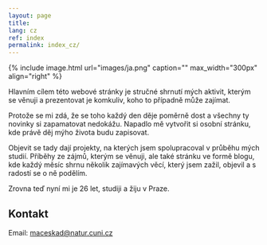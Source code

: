 ```yaml
---
layout: page
title:
lang: cz
ref: index
permalink: index_cz/
---
```


{% include image.html url="images/ja.png" caption="" max_width="300px" align="right" %}

Hlavním cílem této webové stránky je stručné shrnutí mých aktivit, kterým se věnuji a prezentovat je komkuliv, koho to případně může zajímat. <br>

Protože se mi zdá, že se toho každý den děje poměrně dost a všechny ty novinky si zapamatovat nedokážu. Napadlo mě vytvořit si osobní stránku, kde právě děj mýho života budu zapisovat. <br>

Objevit se tady dají projekty, na kterých jsem spolupracoval v průběhu mých studií. Příběhy ze zájmů, kterým se věnuji, ale také stránku ve formě blogu, kde každý měsíc shrnu několik zajímavých věcí, který jsem zažil, objevil a s radostí se o ně podělím.<br>

Zrovna teď nyní mi je 26 let, studiji a žiju v Praze. 

## Kontakt

Email: [maceskad@natur.cuni.cz]


[maceskad@natur.cuni.cz]: mailto:maceskad@natur.cuni.cz
